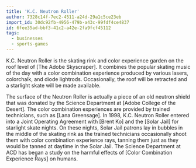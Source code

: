 ```yaml
---
title: 'K.C. Neutron Roller'
author: 7328c14f-7ec2-4511-a24d-29a1c5ce23eb
import_id: 30dc92fb-4956-479b-a43c-99fdf4ce4837
id: 6fee35ad-bbf3-41c2-a42e-2fa9fcf45112
tags:
  - businesses
  - sports-games
---
```

K.C. Neutron Roller is the skating rink and color experience garden on the roof level of [The Adobe Skyscraper]. It combines the popular skating music of the day with a color combination experience produced by various lasers, colorchalk, and diode lightrods. Occasionally, the roof will be retracted and a starlight skate will be made available.

The surface of the Neutron Roller is actually a piece of an old neutron shield that was donated by the Science Department at [Adobe College of the Desert]. The color combination experiences are provided by trained technicians, such as [Lana Greensage]. In 1998, K.C. Neutron Roller entered into a Joint Operating Agreement with [Brent Ko] and the [Solar Jail] for starlight skate nights. On these nights, Solar Jail patrons lay in bubbles in the middle of the skating rink as the trained technicians occasionally shoot them with color combination experience rays, tanning them just as they would be tanned at daytime in the Solar Jail. The Science Department at ACD has began a study on the harmful effects of [Color Combination Experience Rays] on humans.